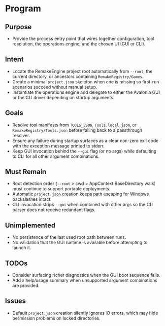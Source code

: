 # Program

## Purpose
- Provide the process entry point that wires together configuration, tool resolution, the operations engine, and the chosen UI (GUI or CLI).

## Intent
- Locate the RemakeEngine project root automatically from `--root`, the current directory, or ancestors containing `RemakeRegistry/Games`.
- Create a minimal `project.json` skeleton when one is missing so first-run scenarios succeed without manual setup.
- Instantiate the operations engine and delegate to either the Avalonia GUI or the CLI driver depending on startup arguments.

## Goals
- Resolve tool manifests from `TOOLS_JSON`, `Tools.local.json`, or `RemakeRegistry/Tools.json` before falling back to a passthrough resolver.
- Ensure any failure during startup surfaces as a clear non-zero exit code with the exception message printed to stderr.
- Keep GUI invocation behind the `--gui` flag (or no args) while defaulting to CLI for all other argument combinations.

## Must Remain
- Root detection order (`--root` > cwd > AppContext.BaseDirectory walk) must continue to support portable deployments.
- Automatic `project.json` creation keeps path escaping for Windows backslashes intact.
- CLI invocation strips `--gui` when combined with other args so the CLI parser does not receive redundant flags.

## Unimplemented
- No persistence of the last used root path between runs.
- No validation that the GUI runtime is available before attempting to launch it.

## TODOs
- Consider surfacing richer diagnostics when the GUI boot sequence fails.
- Add a help/usage summary when unsupported argument combinations are provided.

## Issues
- Default `project.json` creation silently ignores IO errors, which may hide permission problems on locked directories.
